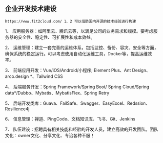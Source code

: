 ## 企业开发技术建设

``
https://www.fit2cloud.com/ 1、2 可以借助国内开源的技术经验进行构建
``

1、 应用服务器：如阿里云、腾讯云等，以满足公司的业务需求和规模。要考虑服务器的安全性、稳定性、可扩展性和成本效益。

2、 运维管理：建立一套完善的运维体系，包括监控、备份、容灾、安全等方面，确保系统的稳定运行。可以考虑使用自动化运维工具，Docker等，提高运维效率。

3、 前端应用开发：Vue/iOS/Android/小程序; Element Plus、Ant Design、arco.design *、Tailwind CSS

4、 后端服务开发：Spring Framework/Spring Boot/ Spring Cloud/Spring data*/Dubbo、Mybatis、MybatisFlex、Spring Retry

5、 后端开发类库：Guava、FailSafe、Swagger、EasyExcel、Redssion、Resilience4j

6、 信息管理：禅道、PingCode、文档知识库、飞书、Git、Jenkins

7、 队伍建设：招聘具有相关技能和经验的开发人员，建立高效的开发团队。团队文化：owner文化、分享文化、专治各种不服！

